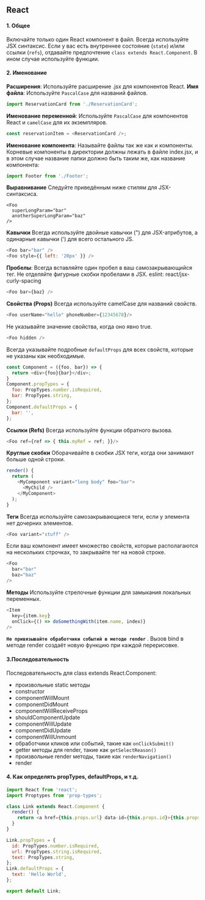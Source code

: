 ## React
#### 1. Общее
Включайте только один React компонент в файл.
Всегда используйте JSX синтаксис.
Если у вас есть внутреннее состояние (`state`) и/или ссылки (`refs`), отдавайте предпочтение `class extends React.Component`. В ином случае используйте функции.
#### 2. Именование
**Расширения**: Используйте расширение .jsx для компонентов React.
**Имя файла**: Используйте `PascalCase` для названий файлов.
```javascript
import ReservationCard from './ReservationCard';
```
**Именование переменной**: Используйте `PascalCase` для компонентов React и `camelCase` для их экземпляров.
```javascript
const reservationItem = <ReservationCard />;
```
**Именование компонента**: Называйте файлы так же как и компоненты. Корневые компоненты в директории должны лежать в файле index.jsx, и в этом случае название папки должно быть таким же, как название компонента:
```javascript
import Footer from './Footer';
```
**Выравнивание**
Следуйте приведённым ниже стилям для JSX-синтаксиса.
```javascipt
<Foo
  superLongParam="bar"
  anotherSuperLongParam="baz"
/>
```
**Кавычки**
Всегда используйте двойные кавычки (") для JSX-атрибутов, а одинарные кавычки (') для всего остального JS.
```javascript
<Foo bar="bar" />
<Foo style={{ left: '20px' }} />
```
**Пробелы**: 
Всегда вставляйте один пробел в ваш самозакрывающийся тег.
Не отделяйте фигурные скобки пробелами в JSX. eslint: react/jsx-curly-spacing
```javascript
<Foo bar={baz} />
```
**Свойства (Props)**
Всегда используйте camelCase для названий свойств.
```javascript
<Foo userName="hello" phoneNumber={12345678}/>
```
Не указывайте значение свойства, когда оно явно true.
```javascript
<Foo hidden />
```
Всегда указывайте подробные `defaultProps` для всех свойств, которые не указаны как необходимые.
```javascript
const Component = ({foo, bar}) => {
  return <div>{foo}{bar}</div>;  
}
Component.propTypes = {
  foo: PropTypes.number.isRequired,
  bar: PropTypes.string,
};
Component.defaultProps = {
  bar: '',
};
```
**Ссылки (Refs)**
Всегда используйте функции обратного вызова.
```javascript
<Foo ref={ref => { this.myRef = ref; }}/>
```
**Круглые скобки**
Оборачивайте в скобки JSX теги, когда они занимают больше одной строки.
```javascript
render() {
  return (
    <MyComponent variant="long body" foo="bar">
      <MyChild />
    </MyComponent>
  );
}
```
**Теги**
Всегда используйте самозакрывающиеся теги, если у элемента нет дочерних элементов.
```javascript
<Foo variant="stuff" />
```
Если ваш компонент имеет множество свойств, которые располагаются на нескольких строчках, то закрывайте тег на новой строке.
```javascript
<Foo
  bar="bar"
  baz="baz"
/>
```
**Методы**
Используйте стрелочные функции для замыкания локальных переменных.
```javascript
<Item
  key={item.key}
  onClick={() => doSomethingWith(item.name, index)}
/>
```
**`Не привязывайте обработчики событий в методе render`** .
Вызов bind в методе render создаёт новую функцию при каждой перерисовке.

#### 3.Последовательность
Последовательность для class extends React.Component:
* произвольные static методы
* constructor
* componentWillMount
* componentDidMount
* componentWillReceiveProps
* shouldComponentUpdate
* componentWillUpdate
* componentDidUpdate
* componentWillUnmount
* обработчики кликов или событий, такие как `onClickSubmit()`
* getter методы для render, такие как `getSelectReason()`
* произвольные render методы, такие как `renderNavigation()`
* render
#### 4. Как определять propTypes, defaultProps, и т.д.
```javascript
import React from 'react';
import Proptypes from 'prop-types';

class Link extends React.Component {
  render() {
    return <a href={this.props.url} data-id={this.props.id}>{this.props.text}</a>;
  }
}

Link.propTypes = {
  id: PropTypes.number.isRequired,
  url: PropTypes.string.isRequired,
  text: PropTypes.string,
};
Link.defaultProps = {
  text: 'Hello World',
};

export default Link;
```
